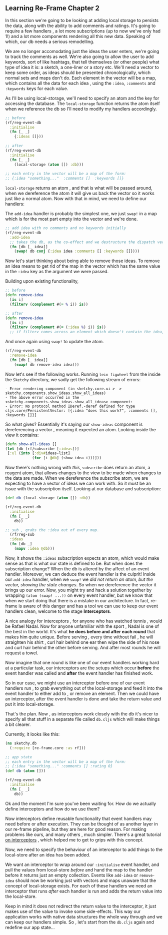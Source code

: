 ## Learning Re-Frame Chapter 2

In this section we're going to be looking at adding local storage to persists the data, along with the ability to add 
comments and ratings. It's going to require a few handlers , a lot more subscriptions (up to now we've only had 1!) and a 
lot more components rendering all this new data. Speaking of which, our db needs a serious remodelling.

We are no longer accomodating just the ideas the user enters, we're going to track the comments as well. We're also going to allow the user to add keywords, sort of like hashtags, that tell themselves (or other people) what type of idea it is: a sketch, a one-liner or a story etc. We'll need a vector to keep some order, as ideas should be presented chronologically, which normal sets and maps don't do. Each element in the vector will be a map, which contains all the data for each idea , using the `:idea`, `:comments` and `:keywords` keys for each value. 

As I'll be using local-storage, we'll need to specify an atom and the key for accessing the database. The `local-storage` function returns the atom itself when we reference the db so I'll need to modify my handlers accordingly.

  ```Clojure
  ;; before
  (rf/reg-event-db
    :initialise
    (fn [_ _]
      {:ideas []}))
      
  ;; after    
  (rf/reg-event-db
    :initialise
    (fn [_ _]
      (local-storage (atom []) :db)))
      
  ;; each entry in the vector will be a map of the form:
  ;; {:idea "something..."  :comments []  :keywords []}    
  ```
`local-storage` returns an atom , and that is what will be passed around, when we dereference the atom it will give us back the vector so it works just like a normal atom. Now with that in mind, we need to define our handlers:

The `add-idea` handler is probably the simplest one, we just `swap!` in a map which is for the most part empty into the vector and we're done.

  ```Clojure
  ;; add idea with no comments and no keywords initially
  (rf/reg-event-db
    :add-idea
    ;; takes the db, as the co-effect and we destructure the dispatch vector like always
    (fn [db [_ idea]]
      (swap! db conj {:idea idea :comments [] :keywords []})))
  ```
Now let's start thinking about being able to remove those ideas. To remove an idea means to get rid of the map in the vector which has the same value in the `:idea` key as the argument we were passed. 

Building upon existing functionality,

  ```Clojure
  ;; before
  (defn remove-idea
    [is i]
    (filterv (complement #(= % i)) is))
  
  ;; after
  (defn remove-idea
    [is i]
    (filterv (complement #(= (:idea %) i)) is))
    ;; if filterv comes across an element which doesn't contain the idea, leave it in.
  ```

And once again using `swap!` to update the atom.

  ```Clojure
  (rf/reg-event-db
    :remove-idea
    (fn [db [_ idea]]
      (swap! db remove-idea idea)))
  ```

Now let's see if the following works. Running `lein figwheel` from the inside the `Sketchy` directory, we sadly get the following stream of errors:

  ```
  - Error rendering component (in sketchy.core.ui >  > sketchy.components.show_ideas.show_all_ideas)
  - The above error occurred in the <sketchy.components.show_ideas.show_all_ideas> component:
  - Error: No protocol method IDeref.-deref defined for type cljs.core/PersistentVector: [{:idea "does this work?", :comments [], :keywords []}]
  ```
So what gives? Essentially it's saying our `show-ideas` component is dereferencing a vector , meaning it expected an atom. Looking inside the view it contains:

  ```Clojure
(defn show-all-ideas []
 (let [db (rf/subscribe [:ideas])] 
   [:ul (into [:div#ideas-list] 
              (for [i @db] (show-idea i)))]))
  ```
Now there's nothing wrong with *this*, `subscribe` does return an atom, a reagent atom, that allows changes to the view to be made when changes to the data are made. When we dereference the subscribe atom, we are expecting to have a vector of ideas we can work with. So it must be an issue with the subscription itself. Looking at our database and subscription:

  ```Clojure
  (def db (local-storage (atom []) :db))

  (rf/reg-event-db
    :initialise
    (fn [_ _]
      db))

  ;; sub , grabs the :idea out of every map.
    (rf/reg-sub
    :ideas
    (fn [db _]
      (mapv :idea @db)))
  ```
Now, it shows the `:ideas` subscription expects an atom, which would make sense as that is what our state is defined to be. But when does the subscription change? When the db is altered by the affect of an event handler. Moreover, we can deduce the event handler is the culprit! Inside our `add-idea` handler, when we `swap!` we *did not return an atom, but the vector, showing the state changes*. So when we dereference the vector it brings up our error. Now, you might try and hack a solution together by wrapping `(atom (swap! ...))` on every event handler, but we know that when we start doing that there is a mistake in our architecture. In fact, re-frame is aware of this danger and has a tool we can use to keep our event handlers clean, welcome to the stage **Interceptors**.

A nice analogy for interceptors , for anyone who has watched tennis , would be Rafael Nadal. Now for anyone unfamiliar with the sport , Nadal is one of the best in the world. It's what **he does before and after each round** that makes him quite unique. Before serving , every time without fail ,  he will straighten his shirt , curl hair behind one ear then wipe the side of his nose and curl hair behind the other before serving. And after most rounds he will request a towel.

Now imagine that one round is like one of our event handlers working hard at a particular task, our interceptors are the setups which occur **before** the event handler was called and **after** the event handler has finished work. 

So in our case, we might use an interceptor before one of our event handlers run , to grab everything out of the local-storage and feed it into the event handler to either add to , or remove an element. Then we could have an interceptor, after the event handler is done and take the return value and put it into local-storage. 

That's the plan. Now , as interceptors work closely with the db it's nicer to specify all that stuff in a separate file called `db.cljs` which will make things a bit clearer. 

Currently, it looks like this:

  ```Clojure
  (ns sketchy.db 
    (:require [re-frame.core :as rf]))

  ;; app state
  ;; each entry in the vector will be a map of the form:
  ;; {:idea "something..." :comments [] :rating 0}
  (def db (atom []))

  (rf/reg-event-db
    :initialise
    (fn [_ _]
      db))
  ```
  
Ok and the moment I'm sure you've been waiting for. How do we actually define interceptors and how do we use them?

Now interceptors define reusable functionality that event handlers may need before or after execution. They can be thought of as another layer in our re-frame pipeline, but they are here for good reason. For making problems like ours, and many others , much simpler. There's a great tutorial [on interceptors](https://purelyfunctional.tv/guide/re-frame-building-blocks/#interceptors) , which helped me to get to grips with this concept.

Now, we need to specify the behaviour of an interceptor to add things to the local-store after an idea has been added.

We want an interceptor to wrap around our `:initialise` event handler, and pull the values from local-store *before* and hand the map to the handler before it returns just an empty collection. Events like `add-idea` or `remove-idea` should now be working just with vectors and maps unaware that the concept of local-storage exists. For each of these handlers we need an interceptor that runs *after* each handler is run and adds the return value into the local-store. 

Keep in mind it does not redirect the return value to the interceptor, it just makes use of the value to invoke some side-effects. This way our application works with native data structures the whole way through and we can keep our handlers simple. So , let's start from the `db.cljs` again and redefine our app state...

  ```Clojure
  
  ```
